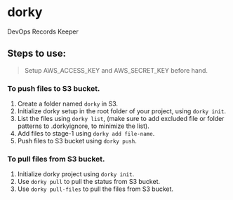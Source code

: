 # dorky
DevOps Records Keeper

## Steps to use:

> Setup AWS_ACCESS_KEY and AWS_SECRET_KEY before hand.

### To push files to S3 bucket.
1. Create a folder named `dorky` in S3.
2. Initialize dorky setup in the root folder of your project, using `dorky init`.
3. List the files using `dorky list`, (make sure to add excluded file or folder patterns to .dorkyignore, to minimize the list).
3. Add files to stage-1 using `dorky add file-name`.
4. Push files to S3 bucket using `dorky push`.

### To pull files from S3 bucket.
1. Initialize dorky project using `dorky init`.
2. Use `dorky pull` to pull the status from S3 bucket.
3. Use `dorky pull-files` to pull the files from S3 bucket.